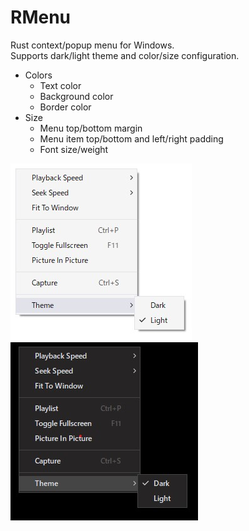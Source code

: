 # RMenu
Rust context/popup menu for Windows.  
Supports dark/light theme and color/size configuration. 
- Colors
    - Text color
    - Background color
    - Border color
- Size
    - Menu top/bottom margin
    - Menu item top/bottom and left/right padding
    - Font size/weight
  
![sample](https://github.com/mrdkprj/rpopup/blob/main/assets/light.jpg?raw=true)![sample](https://github.com/mrdkprj/rpopup/blob/main/assets/dark.jpg?raw=true)  
